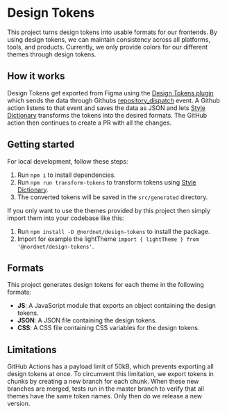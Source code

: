 # Design Tokens

This project turns design tokens into usable formats for our frontends. By using design tokens, we can maintain consistency across all platforms, tools, and products. Currently, we only provide colors for our different themes through design tokens.

## How it works

Design Tokens get exported from Figma using the [Design Tokens plugin](https://www.figma.com/community/plugin/888356646278934516/Design-Tokens) which sends the data through Githubs [repository_dispatch](https://docs.github.com/en/actions/using-workflows/events-that-trigger-workflows#repository_dispatch) event. A Github action listens to that event and saves the data as JSON and lets [Style Dictionary](<[https://amzn.github.io/style-dictionary/](https://amzn.github.io/style-dictionary/#/README)>) transforms the tokens into the desired formats. The GitHub action then continues to create a PR with all the changes.

## Getting started

For local development, follow these steps:

1. Run `npm i` to install dependencies.
2. Run `npm run transform-tokens` to transform tokens using [Style Dictionary](https://amzn.github.io/style-dictionary/#/README).
3. The converted tokens will be saved in the `src/generated` directory.

If you only want to use the themes provided by this project then simply import them into your codebase like this:

1. Run `npm install -D @nordnet/design-tokens` to install the package.
2. Import for example the lightTheme `import { lightTheme } from '@nordnet/design-tokens'`.

## Formats

This project generates design tokens for each theme in the following formats:

- **JS**: A JavaScript module that exports an object containing the design tokens.
- **JSON**: A JSON file containing the design tokens.
- **CSS**: A CSS file containing CSS variables for the design tokens.

## Limitations

GitHub Actions has a payload limit of 50kB, which prevents exporting all design tokens at once. To circumvent this limitation, we export tokens in chunks by creating a new branch for each chunk. When these new branches are merged, tests run in the master branch to verify that all themes have the same token names. Only then do we release a new version.
